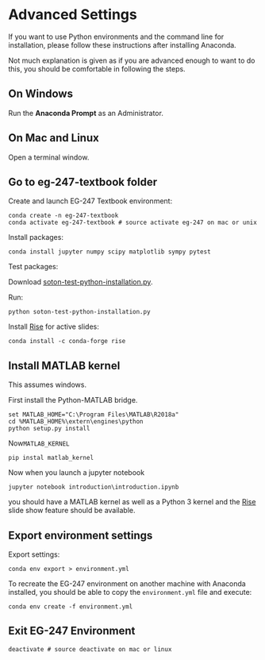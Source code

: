 # Advanced Settings

If you want to use Python environments and the command line for installation, please follow these instructions after installing Anaconda.

Not much explanation is given as if you are advanced enough to want to do this, you should be comfortable in following the steps.

## On Windows

Run the **Anaconda Prompt** as an Administrator.

## On Mac and Linux

Open a terminal window.

## Go to eg-247-textbook folder

Create and launch EG-247 Textbook environment:

```shell
conda create -n eg-247-textbook
conda activate eg-247-textbook # source activate eg-247 on mac or unix
```

Install packages:

```shell
conda install jupyter numpy scipy matplotlib sympy pytest
```

Test packages:

Download [soton-test-python-installation.py](https://fangohr.github.io/blog/code/python/soton-test-python-installation.py).

Run:

```shell
python soton-test-python-installation.py
```

Install [Rise](https://damianavila.github.io/RISE/index.html) for active slides:

```shell
conda install -c conda-forge rise
```



## Install MATLAB kernel

This assumes windows.

First install the Python-MATLAB bridge.

```shell
set MATLAB_HOME="C:\Program Files\MATLAB\R2018a"
cd %MATLAB_HOME%\extern\engines\python
python setup.py install
```
Now`MATLAB_KERNEL`

```shell
pip instal matlab_kernel
```

Now when you launch a jupyter notebook

```shell
jupyter notebook introduction\introduction.ipynb
```

you should have a MATLAB kernel as well as a Python 3 kernel and the [Rise](https://damianavila.github.io/RISE/index.html) slide show feature should be available.


## Export environment settings

Export settings:

```shell
conda env export > environment.yml
```

To recreate the EG-247 environment on another machine with Anaconda installed, you
should be able to copy the `environment.yml` file and execute:

```shell
conda env create -f environment.yml
```

## Exit EG-247 Environment

```shell
deactivate # source deactivate on mac or linux
```

